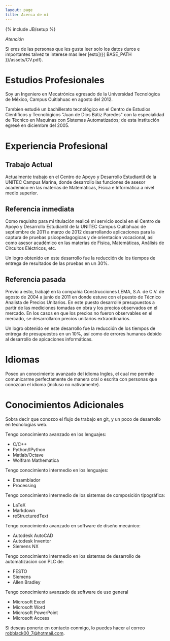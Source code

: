 ```yaml
---
layout: page
title: Acerca de mí
---
```

{% include JB/setup %}

*Atención* 

Si eres de las personas que les gusta leer solo los datos duros e importantes talvez te interese mas leer [esto]({{ BASE_PATH }}/assets/CV.pdf).

# Estudios Profesionales

Soy un Ingeniero en Mecatrónica egresado de la Universidad Tecnológica de México, Campus Cuitlahuac en agosto del 2012.

Tambien estudié un bachillerato tecnológico en el Centro de Estudios Cientificos y Tecnológicos "Juan de Dios Bátiz Paredes" con la especialidad de Técnico en Maquinas con Sistemas Automatizados; de esta institución egresé en diciembre del 2005.
    
# Experiencia Profesional

## Trabajo Actual

Actualmente trabajo en el Centro de Apoyo y Desarrollo Estudiantil de la UNITEC Campus Marina, donde desarrollo las funciones de asesor académico en las materias de Matemáticas, Física e Informática a nivel medio superior.

## Referencia inmediata

Como requisito para mi titulación realicé mi servicio social en el Centro de Apoyo y Desarrollo Estudiantil de la UNITEC Campus Cuitlahuac de septiembre de 2011 a marzo de 2012 desarrollando aplicaciones para la captura de pruebas psicopedagogicas y de orientacion vocacional, asi como asesor académico en las materias de Física, Matemáticas, Análisis de Circuitos Eléctricos, etc.

Un logro obtenido en este desarrollo fue la reducción de los tiempos de entrega de resultados de las pruebas en un 30%.

## Referencia pasada

Previo a esto, trabajé en la compañia Construcciones LEMA, S.A. de C.V. de agosto de 2004 a junio de 2011 en donde estuve con el puesto de Técnico Analista de Precios Unitarios. En este puesto desarrollé presupuestos a partir de las mediciones tomadas en obra y los precios observados en el mercado. En los casos en que los precios no fueron observables en el mercado, se desarrollaron precios unitarios extraordinarios.

Un logro obtenido en este desarrollo fue la reducción de los tiempos de entrega de presupuestos en un 10%, así como de errores humanos debido al desarrollo de apicaciones informáticas.

# Idiomas

Poseo un conocimiento avanzado del idioma Ingles, el cual  me permite comunicarme perfectamente de manera oral o escrita con personas que conozcan el idioma (incluso no nativamente).

# Conocimientos Adicionales

Sobra decir que conozco el flujo de trabajo en git, y un poco de desarrollo en tecnologias web.

Tengo conocimiento avanzado en los lenguajes:

* C/C++
* Python/IPython
* Matlab/Octave
* Wolfram Mathematica

Tengo conocimiento intermedio en los lenguajes:

* Ensamblador
* Processing

Tengo conocimiento intermedio de los sistemas de composición tipográfica:

* LaTeX
* Markdown
* reStructuredText

Tengo conocimiento avanzado en software de diseño mecánico:

* Autodesk AutoCAD
* Autodesk Inventor
* Siemens NX

Tengo conocimiento intermedio en los sistemas de desarrollo de automatizacion con PLC de:

* FESTO
* Siemens
* Allen Bradley

Tengo conocimiento avanzado de software de uso general 

* Microsoft Excel
* Microsoft Word
* Microsoft PowerPoint
* Microsoft Access

Si deseas ponerte en contacto conmigo, lo puedes hacer al correo robblack00_7@hotmail.com.